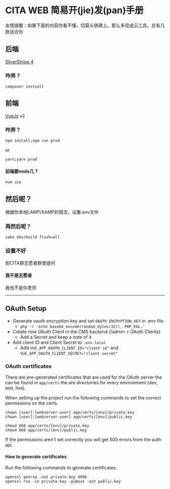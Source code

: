 # CITA WEB 简易开(jie)发(pan)手册
友情提醒：如果下面的内容你看不懂，切莫头铁硬上。那么多现成云工具，总有几款适合你

## 后端
[SilverStripe 4](https://docs.silverstripe.org/en/4/)

### 咋弄？
```
composer instsall
```

## 前端
[VueJs](https://v2.vuejs.org/) v2

### 咋弄？
```
npm install;npm run prod
```
or
```
yarn;yarn prod
```

#### 前端要node几？
```
nvm use
```

## 然后呢？
根据你本地LAMP/XAMP的情况，设置.env文件

### 再然后呢？
```
sake dev/build flush=all
```

### 设置不好
到CITA群志愿者群里提问

#### 我不是志愿者
我也不是你老师

------

## OAuth Setup
- Generate oauth encryption key and set `OAUTH_ENCRYPTION_KEY` in .env file
    - `php -r 'echo base64_encode(random_bytes(32)), PHP_EOL;'`
- Create new OAuth Client in the CMS backend (/admin > OAuth Clients)
    - Add a Secret and keep a note of it
- Add client ID and Client Secret to `.env.local`
    - Add `VUE_APP_OAUTH_CLIENT_ID="client id"` and `VUE_APP_OAUTH_CLIENT_SECRET="client secret"`

### OAuth certificates

There are pre-generated certificates that are used for the OAuth server the can be found in `app/certs` the are directories
for every environment (dev, test, live).

When setting up the project run the following commands to set the correct permissions on the certs.

    chown [user]:[webserver-user] app/certs/[env]/private.key
    chown [user]:[webserver-user] app/certs/[env]/public.key

    chmod 660 app/certs/[env]/private.key
    chmod 660 app/certs/[env]/public.key

If the permissions aren't set correctly you will get 500 errors from the auth api.

#### How to generate certificates

Run the following commands to generate certificates.

    openssl genrsa -out private.key 4096
    openssl rsa -in private.key -pubout -out public.key
